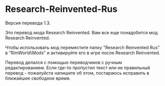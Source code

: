 # Research-Reinvented-Rus
Версия перевода 1.3.

Это перевод мода Research Reinvented. Вам все еще понадобится мод Research Reinvented.

Чтобы использовать мод переместите папку "Research Reinvented Rus" в "RimWorld\Mods" и активируйте его в игре после Research Reinvented.

Перевод делался с помощью переводчиков с ручным редактированием. Если где-то пропустил текст или не правильный перевод - пожалуйста напишите об этом, постараюсь исправить в ближайшее свободное время.